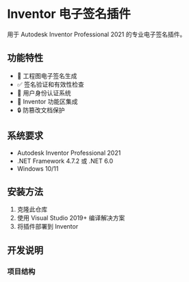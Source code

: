 # Inventor 电子签名插件

用于 Autodesk Inventor Professional 2021 的专业电子签名插件。

## 功能特性

- 🔐 工程图电子签名生成
- ✅ 签名验证和有效性检查
- 👤 用户身份认证系统
- 🎯 Inventor 功能区集成
- 🔒 防篡改文档保护

## 系统要求

- Autodesk Inventor Professional 2021
- .NET Framework 4.7.2 或 .NET 6.0
- Windows 10/11

## 安装方法

1. 克隆此仓库
2. 使用 Visual Studio 2019+ 编译解决方案
3. 将插件部署到 Inventor

## 开发说明

### 项目结构
